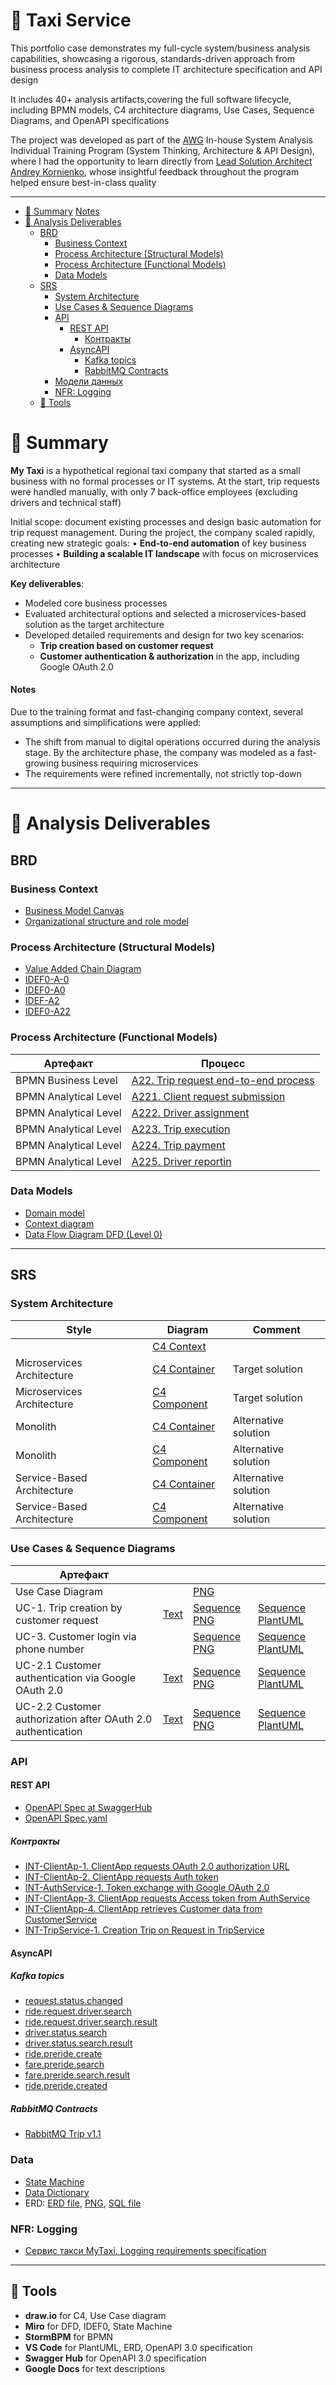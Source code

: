 # 🚖  Taxi Service

This portfolio case demonstrates my full-cycle system/business analysis capabilities, showcasing a rigorous, standards-driven approach from business process analysis to complete IT architecture specification and API design 

It includes 40+ analysis artifacts,covering the full software lifecycle, including BPMN models, C4 architecture diagrams, Use Cases, Sequence Diagrams, and OpenAPI specifications

The project was developed as part of the [AWG](https://www.awg.ru/en/) In-house System Analysis Individual Training Program (System Thinking, Architecture & API Design), where I had the opportunity to learn directly from  [Lead Solution Architect Andrey Kornienko](https://www.linkedin.com/in/andrei-kornienko/), whose insightful feedback throughout the program helped ensure best-in-class quality

---

- [📝 Summary](#-summary)
       [Notes](#methodological-notes)
- [📝 Analysis Deliverables](#-analysis-deliverables)
  - [BRD](#brd)
    - [Business Context](#business-context)
    - [Process Architecture (Structural Models)](#process-architecture-structural-models)
    - [Process Architecture (Functional Models)](#process-architecture-functional-models)
    - [Data Models](#data-models)
  - [SRS](#srs)
    - [System Architecture](#system-architecture)
    - [Use Cases \& Sequence Diagrams](#use-cases--sequence-diagrams)
    - [API](#api)
      - [REST API](#rest-api)
        - [Контракты](#контракты)
      - [AsyncAPI](#asyncapi)
        - [Kafka topics](#kafka-topics)
        - [RabbitMQ Contracts](#rabbitmq-contracts)
    - [Модели данных](#модели-данных)
    - [NFR: Logging](#nfr-logging)
  - [🧳 Tools](#-tools)

# 📝 Summary

**My Taxi** is a hypothetical regional taxi company that started as a small business with no formal processes or IT systems.
At the start, trip requests were handled manually, with only 7 back-office employees (excluding drivers and technical staff)

Initial scope: document existing processes and design basic automation for trip request management. During the project, the company scaled rapidly, creating new strategic goals:
	•	**End-to-end automation** of key business processes
	•	**Building a scalable IT landscape** with focus on microservices architecture

**Key deliverables**:
- Modeled core business processes
- Evaluated architectural options and selected a microservices-based solution as the target architecture
- Developed detailed requirements and design for two key scenarios:
  - **Trip creation based on customer request**
  - **Customer authentication & authorization** in the app, including Google OAuth 2.0

####  Notes

Due to the training format and fast-changing company context, several assumptions and simplifications were applied:
- The shift from manual to digital operations occurred during the analysis stage. By the architecture phase, the company was modeled as a fast-growing business requiring microservices
- The requirements were refined incrementally, not strictly top-down
---

# 📝 Analysis Deliverables

## BRD

### Business Context
- [Business Model Canvas](https://github.com/MarGirb/ipr-taxi-petproject/blob/main/Taxi_AWG_final/BRD/Business_Model_Canvas.jpg)
- [Organizational structure and role model](https://github.com/MarGirb/ipr-taxi-petproject/blob/main/Taxi_AWG_final/BRD/Оргструктура_и_роли.jpg)

### Process Architecture (Structural Models)
- [Value Added Chain Diagram](https://github.com/MarGirb/ipr-taxi-petproject/blob/main/Taxi_AWG_final/BRD/VAD.jpg)
- [IDEF0-A-0](https://github.com/MarGirb/ipr-taxi-petproject/blob/main/Taxi_AWG_final/BRD/Процессы/IDEF0-A-0.jpg)
- [IDEF0-A0](https://github.com/MarGirb/ipr-taxi-petproject/blob/main/Taxi_AWG_final/BRD/Процессы/IDEF0-A0.jpg)
- [IDEF-A2](https://github.com/MarGirb/ipr-taxi-petproject/blob/main/Taxi_AWG_final/BRD/Процессы/IDEF0-A2.jpg)
- [IDEF0-A22](https://github.com/MarGirb/ipr-taxi-petproject/blob/main/Taxi_AWG_final/BRD/Процессы/IDEF0-A22.jpg)

### Process Architecture (Functional Models)

| Артефакт                      | Процесс                                        
| ----------------------------- | ----------------------------------------------- 
| BPMN Business Level | [А22. Trip request end-to-end process](https://github.com/MarGirb/ipr-taxi-petproject/blob/main/Taxi_AWG_final/BRD/Процессы/А22_Поездка_по_заявке_Согласовательный_уровень.png)                          |        |
| BPMN Analytical Level    | [А221. Client request submission](https://github.com/MarGirb/ipr-taxi-petproject/blob/main/Taxi_AWG_final/BRD/Процессы/А221_Оформление_заявки_клиентом.png)                |        |
| BPMN Analytical Level    | [А222. Driver assignment](https://github.com/MarGirb/ipr-taxi-petproject/blob/main/Taxi_AWG_final/BRD/Процессы/А222_Назначение_водителя_для_выполнения_Заявки.png) |        |
| BPMN Analytical Level    | [А223. Trip execution](https://github.com/MarGirb/ipr-taxi-petproject/blob/main/Taxi_AWG_final/BRD/Процессы/А223_Выполнение_поездки.png)                        |        |
| BPMN Analytical Level     | [А224. Trip payment](https://github.com/MarGirb/ipr-taxi-petproject/blob/main/Taxi_AWG_final/BRD/Процессы/А224_Оплата_поездки.png)                            |        |
| BPMN Analytical Level     | [А225. Driver reportin](https://github.com/MarGirb/ipr-taxi-petproject/blob/main/Taxi_AWG_final/BRD/Процессы/А225_Отчет_водителя.png)                            |        |

### Data Models
- [Domain model](https://github.com/MarGirb/ipr-taxi-petproject/blob/main/Taxi_AWG_final/BRD/Данные/МПО.jpg)
- [Context diagram](https://github.com/MarGirb/ipr-taxi-petproject/blob/main/Taxi_AWG_final/BRD/Данные/Контекстная_диаграмма.jpg)
- [Data Flow Diagram DFD (Level 0)](https://github.com/MarGirb/ipr-taxi-petproject/blob/main/Taxi_AWG_final/BRD/Данные/DFD_0.jpg)

---

##  SRS

### System Architecture

| Style                      | Diagram                                                                                                                               | Comment              |
| -------------------------- | ------------------------------------------------------------------------------------------------------------------------------------- | -------------------- |
|                            | [C4 Context](https://github.com/MarGirb/ipr-taxi-petproject/blob/main/Taxi_AWG_final/SRS/architecture/С4_Context.png)                 |                      |
| Microservices Architecture | [С4 Container](https://github.com/MarGirb/ipr-taxi-petproject/blob/main/Taxi_AWG_final/SRS/architecture/C4_Containers_MSA.png)        | Target solution      |
| Microservices Architecture | [C4 Component](https://github.com/MarGirb/ipr-taxi-petproject/blob/main/Taxi_AWG_final/SRS/architecture/С4._Components.%20MSA.png)    | Target solution      |
| Monolith                 | [С4 Container](https://github.com/MarGirb/ipr-taxi-petproject/blob/main/Taxi_AWG_final/SRS/architecture/С4_Containers.%20Монолит.png) | Alternative solution |
| Monolith                    | [C4 Component](https://github.com/MarGirb/ipr-taxi-petproject/blob/main/Taxi_AWG_final/SRS/architecture/С4_Сomponents_Монолит.png)    | Alternative solution |
| Service-Based Architecture | [С4 Container](https://github.com/MarGirb/ipr-taxi-petproject/blob/main/Taxi_AWG_final/SRS/architecture/С4_Containers.%20SBA.png)     | Alternative solution |
| Service-Based Architecture | [C4 Component](https://github.com/MarGirb/ipr-taxi-petproject/blob/main/Taxi_AWG_final/SRS/architecture/С4_Components.%20SBA.png)     | Alternative solution |

### Use Cases & Sequence Diagrams

| Артефакт                                                                  | |  |  |
| ------------------------------------------------------------------------- | ----- | ------------ | ---------------- |
| Use Case Diagram                                                          |       |  [PNG](https://github.com/MarGirb/ipr-taxi-petproject/blob/main/Taxi_AWG_final/SRS/interactions/use%20cases/Use_Case_Diagram.png)            |                   |
| UC-1. Trip creation by customer request                                          | [Text](https://docs.google.com/document/d/1ZqJkvjLKTLqCCJzmj1DiIwN4VM1ZnYkCHbecq9s-a0c/edit?usp=sharing)      | [Sequence PNG](https://github.com/MarGirb/ipr-taxi-petproject/blob/main/Taxi_AWG_final/SRS/interactions/sequence_diagrams/UC-1_Создание_Поездки_по_Заявке_(route_to_start_status%20%3D%20success).png)             | [Sequence PlantUML ](https://github.com/MarGirb/ipr-taxi-petproject/blob/main/Taxi_AWG_final/SRS/interactions/sequence_diagrams/UC-1_Создание_поездки_по_Заявке.plantuml)                  |
| UC-3. Customer login via phone number                              |       | [Sequence PNG](https://github.com/MarGirb/ipr-taxi-petproject/blob/main/Taxi_AWG_final/SRS/interactions/sequence_diagrams/UC%20-5_Авторизация_клиента_по_номеру_телефона.png)             | [Sequence PlantUML](https://github.com/MarGirb/ipr-taxi-petproject/blob/main/Taxi_AWG_final/SRS/interactions/sequence_diagrams/UC%20-5_Авторизация_клиента_по_номеру_телефона.plantuml)                  |
| UC-2.1 Customer authentication via Google OAuth 2.0                      | [Text](https://docs.google.com/document/d/1We7lsw3FNsDj092ztRCpkdklHSzidylnt3R_bxI74DU/edit?usp=drive_link)      | [Sequence PNG](https://github.com/MarGirb/ipr-taxi-petproject/blob/main/Taxi_AWG_final/SRS/interactions/sequence_diagrams/UC-2_Аутентифкация_клиента_через_OAuth_2_0_Google.png)             | [Sequence PlantUML ](https://github.com/MarGirb/ipr-taxi-petproject/blob/main/Taxi_AWG_final/SRS/interactions/sequence_diagrams/UC-2_Аутентифкация_клиента_через_OAuth_2_0_Google.plantuml)                  |
| UC-2.2 Customer authorization after OAuth 2.0 authentication | [Text](https://docs.google.com/document/d/1xviqh3xp5lOp7Rk8CkKzaOAa_0-QT2CP3HJOTyDjGNs/edit?usp=drive_link)      | [Sequence PNG](https://github.com/MarGirb/ipr-taxi-petproject/blob/main/Taxi_AWG_final/SRS/interactions/sequence_diagrams/UC-4_Авторизация_клиента_аутентифицированного_через_OAuth_2_0_Google.png)             | [Sequence PlantUML](https://github.com/MarGirb/ipr-taxi-petproject/blob/main/Taxi_AWG_final/SRS/interactions/sequence_diagrams/UC-4_Авторизация_клиента_аутентифицированного%20_через_OAuth_2_0_Google.plantuml)                  |

### API

#### REST API

- [OpenAPI Spec at SwaggerHub](https://app.swaggerhub.com/apis/MARGIRB/API_AWG_Taxi_Service/1.0.0)
- [OpenAPI Spec.yaml](https://github.com/MarGirb/ipr-taxi-petproject/blob/main/Taxi_AWG_final/SRS/interactions/api/swagger_3_0.yml)

##### Контракты 

- [INT-ClientAp-1. ClientApp requests OAuth 2.0 authorization URL](https://docs.google.com/document/d/1QHuE8bpfKOh3kytY8n1yOs_1GmTNV0vNHgDm4U1YsMc/edit?usp=drive_link)
- [INT-ClientAp-2. ClientApp requests Auth token ](https://docs.google.com/document/d/1gFTW0mbLO1BZUEAocuhOykplAeJJ8oqx_3PtpT1P1GU/edit?usp=drive_link)
- [INT-AuthService-1. Token exchange with Google OAuth 2.0](https://docs.google.com/document/d/1HVrtgJb2_5ndAenc1h0uQ034NotldAZXoKSM0RrAFQs/edit?usp=drive_link)
- [INT-ClientApр-3. ClientApp requests Access token  from AuthService](https://docs.google.com/document/d/1ajwAOxNQaqtBTaZF_nuA4XEuudcVphU9ZtxNuDIS8RQ/edit?usp=drive_link)
- [INT-ClientApp-4. ClientApp retrieves Customer data from CustomerService](https://docs.google.com/document/d/1ey2wqxpcnpyYepMIUw1fYXAba7P3eiZHsx4yRkeHups/edit?usp=drive_link)
- [INT-TripService-1. Creation Trip on Request in TripService](https://docs.google.com/document/d/1ETf1IHHxLYHFNMMtuXQ5EbkkgftJBDmd1LsfpBpcdYQ/edit?usp=sharing)

#### AsyncAPI

#####  Kafka topics

- [request.status.changed](https://docs.google.com/document/d/1T0QLIuGnHXHvADiKHIi0NMvnHyvKcLCPb_UO03QNJoQ/edit?usp=sharing)
- [ride.request.driver.search](https://docs.google.com/document/d/18ilY3rLyEK8gVlem6EwP6IEX7qC2LL7Z5Sj-VWFc_2k/edit?usp=sharing)
- [ride.request.driver.search.result](https://docs.google.com/document/d/1Pi6DOdaqjBOGwDFASOHLygxIqxvgySBoEnQWPt12t-g/edit?usp=sharing)
- [driver.status.search](https://docs.google.com/document/d/1VN38gYVnKuYeFtyB65GMK5ncWN7Rjw9b4DCBPNOySF0/edit?usp=sharing)
- [driver.status.search.result](https://docs.google.com/document/d/1m5T03u8Hgk1M1yGHXXwYs3Vh4Defg_4aWHSrmzRdu38/edit?usp=sharing)
- [ride.preride.create](https://docs.google.com/document/d/1D4kNdeL-KRzbXybJROS9j1ZPrFvJlsp-Yf5fdF9z158/edit?usp=sharing)
- [fare.preride.search](https://docs.google.com/document/d/1h8Sf4q1hY8SqTZ3Ppp-ZgKdLWWDwUGCsE9_hD-CYBaE/edit?usp=sharing)
- [fare.preride.search.result](https://docs.google.com/document/d/1L6Rt3uK6TNhK9PFDVZX03ZUCZvqrOLqvEagYfu_TvWw/edit?usp=sharing)
- [ride.preride.created](https://docs.google.com/document/d/1gb-u3CAfTpR9nLDw0eh4itRSgBEWPMa5w8Bb5h4VZ9Q/edit?usp=sharing)

#####  RabbitMQ Contracts

- [RabbitMQ Trip v1.1](https://docs.google.com/document/d/1Kbn93PHuyKnpXsAPzQCR0Cr31ZL0diSwc4nHb24H9_4/edit?usp=sharing)

### Data 

- [State Machine](https://github.com/MarGirb/ipr-taxi-petproject/blob/main/Taxi_AWG_final/SRS/data/State_Machine%20.jpg)
- [Data Dictionary](https://docs.google.com/document/d/10KZdMk-CEB4wlowSt70QYX2wTnOXWpxI7LCSUPdLruU/edit?usp=drive_link)
- ERD: [ERD file](https://github.com/MarGirb/ipr-taxi-petproject/blob/main/Taxi_AWG_final/SRS/data/ERD.erd), [PNG](https://github.com/MarGirb/ipr-taxi-petproject/blob/main/Taxi_AWG_final/SRS/data/ERD.png), [SQL file](https://github.com/MarGirb/ipr-taxi-petproject/blob/main/Taxi_AWG_final/SRS/data/ERD_my_taxi.sql)


### NFR: Logging

- [Сервис такси  MyTaxi. Logging requirements specification ](https://docs.google.com/document/d/1x8aJ9HnnHkU61igeE0T3xfub_kynuIIF3RGqaY8Bybg/edit?usp=drive_link)

---


## 🧳 Tools

- **draw.io** for C4, Use Case diagram
- **Miro** for DFD, IDEF0, State Machine
- **StormBPM** for BPMN
- **VS Code** for PlantUML, ERD, OpenAPI 3.0 specification
- **Swagger Hub** for  OpenAPI 3.0 specification
- **Google Docs** for text descriptions


